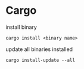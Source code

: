 # Cargo

install binary

```shell
cargo install <binary name>
```

update all binaries installed

```shell
cargo install-update --all
```
